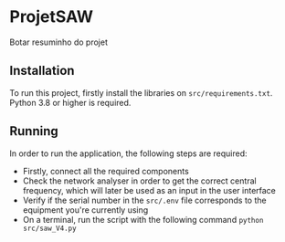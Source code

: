 # ProjetSAW

Botar resuminho do projet

## Installation

To run this project, firstly install the libraries on ```src/requirements.txt```. Python 3.8 or higher is required.

## Running

In order to run the application, the following steps are required:

* Firstly, connect all the required components
* Check the network analyser in order to get the correct central frequency, which will later be used as an input in the user interface
* Verify if the serial number in the ```src/.env``` file corresponds to the equipment you're currently using
* On a terminal, run the script with the following command  ```python src/saw_V4.py```